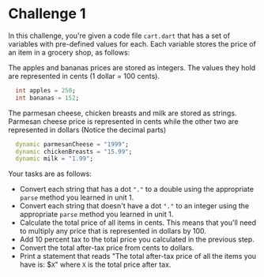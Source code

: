 # Challenge 1

In this challenge, you're given a code file `cart.dart` that has a set of variables with pre-defined values for each. Each variable stores the price of an item in a grocery shop, as follows:

The apples and bananas prices are stored as integers. The values they hold are represented in cents (1 dollar = 100 cents).
```dart
  int apples = 250;
  int bananas = 152;
```
The parmesan cheese, chicken breasts and milk are stored as strings. Parmesan cheese price is represented in cents while the other two are represented in dollars (Notice the decimal parts)
```dart
  dynamic parmesanCheese = "1999";
  dynamic chickenBreasts = "15.99";
  dynamic milk = "1.99";
```

Your tasks are as follows:
- Convert each string that has a dot `"."` to a double using the appropriate `parse` method you learned in unit 1.
- Convert each string that doesn't have a dot `"."`  to an integer using the appropriate `parse` method you learned in unit 1.
- Calculate the total price of all items in cents. This means that you'll need to multiply any price that is represented in dollars by 100.
- Add 10 percent tax to the total price you calculated in the previous step.
- Convert the total after-tax price from cents to dollars.
- Print a statement that reads "The total after-tax price of all the items you have is: $`X`" where `X` is the total price after tax.
